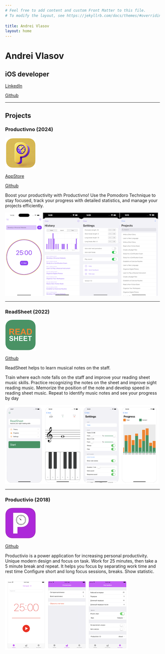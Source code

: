 ```yaml
---
# Feel free to add content and custom Front Matter to this file.
# To modify the layout, see https://jekyllrb.com/docs/themes/#overriding-theme-defaults

title: Andrei Vlasov
layout: home 
---
```


# Andrei Vlasov
## iOS developer

[LinkedIn](https://www.linkedin.com/in/andreivlasov/)

[Github](https://github.com/fonbrot)

---
        
## Projects

### Productivno (2024)

![Productivno](pro.png)

[AppStore](https://apps.apple.com/rs/app/productivno/id6738010376)

[Github](https://github.com/fonbrot/productivno-app)

Boost your productivity with Productivno! Use the Pomodoro Technique to stay focused, track your progress with detailed statistics, and manage your projects efficiently.

![Productivno](prob.png)

---

### ReadSheet (2022)
![readsheet](/assets/img/rs.png)

[Github](https://github.com/fonbrot/readsheet-app)

ReadSheet helps to learn musical notes on the staff.

Train where each note falls on the staff and improve your reading sheet music skills. Practice recognizing the notes on the sheet and improve sight reading music. Memorize the position of the note and develop speed in reading sheet music. Repeat to identify music notes and see your progress by day

![readsheet](/assets/img/rss.png)

---

### Productivio (2018)
![productivio](/assets/img/p.jpg)

[Github](https://github.com/fonbrot/productivio)

Productivio is a power application for increasing personal productivity. Unique modern design and focus on task. 
Work for 25 minutes, then take a 5 minute break and repeat. It helps you focus by separating work time and rest time
Configure short and long focus sessions, breaks. Show statistic.

![productivio](/assets/img/ps.png)

